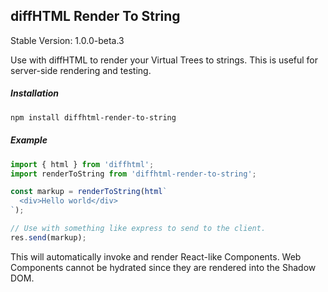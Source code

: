 diffHTML Render To String
-------------------------

Stable Version: 1.0.0-beta.3

Use with diffHTML to render your Virtual Trees to strings. This is useful for
server-side rendering and testing.

##### Installation

``` sh
npm install diffhtml-render-to-string
```

##### Example

``` javascript
import { html } from 'diffhtml';
import renderToString from 'diffhtml-render-to-string';

const markup = renderToString(html`
  <div>Hello world</div>
`);

// Use with something like express to send to the client.
res.send(markup);
```

This will automatically invoke and render React-like Components. Web Components
cannot be hydrated since they are rendered into the Shadow DOM.
